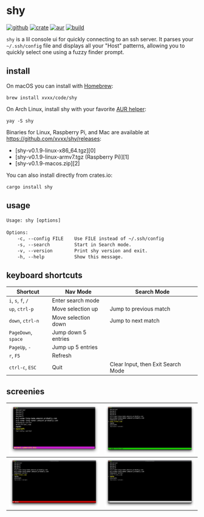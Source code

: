 # shy

[![github](https://img.shields.io/github/v/release/xvxx/shy?include_prereleases)](https://github.com/xvxx/shy/releases)
[![crate](https://img.shields.io/crates/v/shy)](https://crates.io/crates/shy)
[![aur](https://img.shields.io/aur/version/shy)](https://aur.archlinux.org/packages/shy/)
[![build](https://github.com/xvxx/shy/workflows/build/badge.svg)](https://github.com/xvxx/shy/actions?query=workflow%3Abuild)

`shy` is a lil console ui for quickly connecting to an ssh server. It
parses your `~/.ssh/config` file and displays all your "Host" patterns,
allowing you to quickly select one using a fuzzy finder prompt.

## install

On macOS you can install with [Homebrew](https://brew.sh/):

    brew install xvxx/code/shy

On Arch Linux, install shy with your favorite [AUR helper][aur]:

    yay -S shy

Binaries for Linux, Raspberry Pi, and Mac are available at
https://github.com/xvxx/shy/releases:

- [shy-v0.1.9-linux-x86_64.tgz][0]
- [shy-v0.1.9-linux-armv7.tgz (Raspberry Pi)][1]
- [shy-v0.1.9-macos.zip][2]

You can also install directly from crates.io:

    cargo install shy

## usage

    Usage: shy [options]

    Options:
        -c, --config FILE    Use FILE instead of ~/.ssh/config
        -s, --search         Start in Search mode.
        -v, --version        Print shy version and exit.
        -h, --help           Show this message.

## keyboard shortcuts

| **Shortcut**        | **Nav Mode**        | **Search Mode**                    |
| ------------------- | ------------------- | ---------------------------------- |
| `i`, `s`, `f`, `/`  | Enter search mode   |                                    |
| `up`, `ctrl-p`      | Move selection up   | Jump to previous match             |
| `down`, `ctrl-n`    | Move selection down | Jump to next match                 |
| `PageDown`, `space` | Jump down 5 entries |                                    |
| `PageUp`, `-`       | Jump up 5 entries   |                                    |
| `r`, `F5`           | Refresh             |                                    |
| `ctrl-c`, `ESC`     | Quit                | Clear Input, then Exit Search Mode |

## screenies

| ![Screenshot](./img/screen1.jpeg) | ![Screenshot](./img/screen2.jpeg) |
| --------------------------------- | --------------------------------- |
| ![Screenshot](./img/screen3.jpeg) | ![Screenshot](./img/screen4.jpeg) |

[cargo]: https://rustup.rs/
[aur]: https://wiki.archlinux.org/index.php/AUR_helpers
